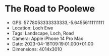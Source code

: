 # The Road to Poolewe

- GPS: 57.78053333333333,-5.64556111111111
- Location: Loch Ewe
- Tags: Landscape, Loch, Road
- Camera: Apple iPhone 14 Pro Max
- Date: 2023-04-18T09:19:01.000+01:00
- Dimensions: 4014x3010
